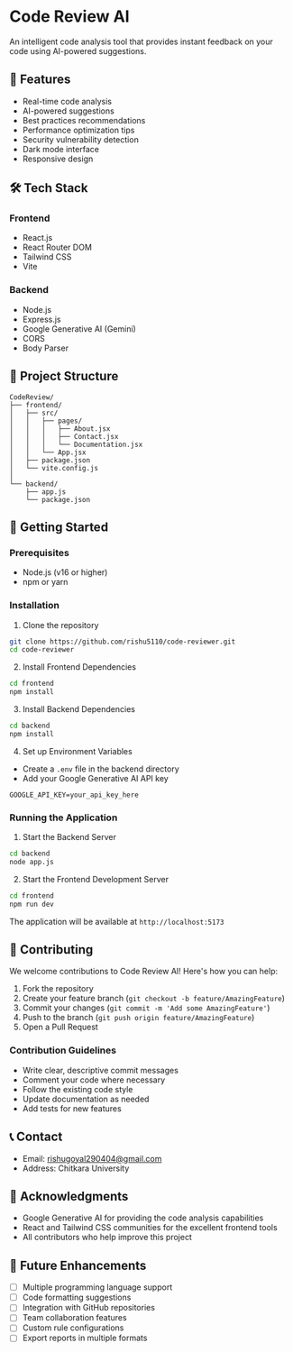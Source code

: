 # Code Review AI

An intelligent code analysis tool that provides instant feedback on your code using AI-powered suggestions.

## 🚀 Features

- Real-time code analysis
- AI-powered suggestions
- Best practices recommendations
- Performance optimization tips
- Security vulnerability detection
- Dark mode interface
- Responsive design

## 🛠️ Tech Stack

### Frontend

- React.js
- React Router DOM
- Tailwind CSS
- Vite

### Backend

- Node.js
- Express.js
- Google Generative AI (Gemini)
- CORS
- Body Parser

## 📁 Project Structure

```
CodeReview/
├── frontend/
│   ├── src/
│   │   ├── pages/
│   │   │   ├── About.jsx
│   │   │   ├── Contact.jsx
│   │   │   └── Documentation.jsx
│   │   └── App.jsx
│   ├── package.json
│   └── vite.config.js
│
└── backend/
    ├── app.js
    └── package.json
```

## 🚦 Getting Started

### Prerequisites

- Node.js (v16 or higher)
- npm or yarn

### Installation

1. Clone the repository

```bash
git clone https://github.com/rishu5110/code-reviewer.git
cd code-reviewer
```

2. Install Frontend Dependencies

```bash
cd frontend
npm install
```

3. Install Backend Dependencies

```bash
cd backend
npm install
```

4. Set up Environment Variables

- Create a `.env` file in the backend directory
- Add your Google Generative AI API key

```
GOOGLE_API_KEY=your_api_key_here
```

### Running the Application

1. Start the Backend Server

```bash
cd backend
node app.js
```

2. Start the Frontend Development Server

```bash
cd frontend
npm run dev
```

The application will be available at `http://localhost:5173`

## 🤝 Contributing

We welcome contributions to Code Review AI! Here's how you can help:

1. Fork the repository
2. Create your feature branch (`git checkout -b feature/AmazingFeature`)
3. Commit your changes (`git commit -m 'Add some AmazingFeature'`)
4. Push to the branch (`git push origin feature/AmazingFeature`)
5. Open a Pull Request

### Contribution Guidelines

- Write clear, descriptive commit messages
- Comment your code where necessary
- Follow the existing code style
- Update documentation as needed
- Add tests for new features


## 📞 Contact

- Email: rishugoyal290404@gmail.com
- Address: Chitkara University

## 🙏 Acknowledgments

- Google Generative AI for providing the code analysis capabilities
- React and Tailwind CSS communities for the excellent frontend tools
- All contributors who help improve this project

## 🔮 Future Enhancements

- [ ] Multiple programming language support
- [ ] Code formatting suggestions
- [ ] Integration with GitHub repositories
- [ ] Team collaboration features
- [ ] Custom rule configurations
- [ ] Export reports in multiple formats
